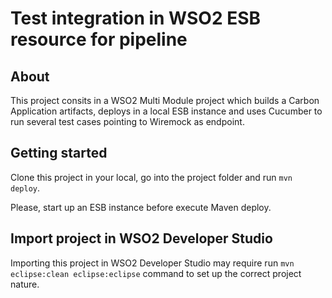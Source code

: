 # Test integration in WSO2 ESB resource for pipeline

## About

This project consits in a WSO2 Multi Module project which builds a Carbon
Application artifacts, deploys in a local ESB instance and uses Cucumber to
run several test cases pointing to Wiremock as endpoint.

## Getting started

Clone this project in your local, go into the project folder and
run `mvn deploy`.

Please, start up an ESB instance before execute Maven deploy.

## Import project in WSO2 Developer Studio

Importing this project in WSO2 Developer Studio may require run
`mvn eclipse:clean eclipse:eclipse` command to set up the correct project
nature.
